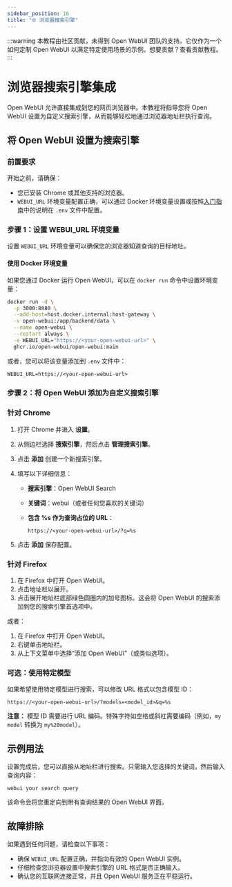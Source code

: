 ```yaml
---
sidebar_position: 16
title: "🌐 浏览器搜索引擎"
---
```


:::warning
本教程由社区贡献，未得到 Open WebUI 团队的支持。它仅作为一个如何定制 Open WebUI 以满足特定使用场景的示例。想要贡献？查看贡献教程。
:::

# 浏览器搜索引擎集成

Open WebUI 允许直接集成到您的网页浏览器中。本教程将指导您将 Open WebUI 设置为自定义搜索引擎，从而能够轻松地通过浏览器地址栏执行查询。

## 将 Open WebUI 设置为搜索引擎

### 前置要求

开始之前，请确保：

- 您已安装 Chrome 或其他支持的浏览器。
- `WEBUI_URL` 环境变量配置正确，可以通过 Docker 环境变量设置或按照[入门指南](/getting-started/env-configuration)中的说明在 `.env` 文件中配置。

### 步骤 1：设置 WEBUI_URL 环境变量

设置 `WEBUI_URL` 环境变量可以确保您的浏览器知道查询的目标地址。

#### 使用 Docker 环境变量

如果您通过 Docker 运行 Open WebUI，可以在 `docker run` 命令中设置环境变量：

```bash
docker run -d \
  -p 3000:8080 \
  --add-host=host.docker.internal:host-gateway \
  -v open-webui:/app/backend/data \
  --name open-webui \
  --restart always \
  -e WEBUI_URL="https://<your-open-webui-url>" \
  ghcr.io/open-webui/open-webui:main
```

或者，您可以将该变量添加到 `.env` 文件中：

```plaintext
WEBUI_URL=https://<your-open-webui-url>
```

### 步骤 2：将 Open WebUI 添加为自定义搜索引擎

### 针对 Chrome

1. 打开 Chrome 并进入 **设置**。
2. 从侧边栏选择 **搜索引擎**，然后点击 **管理搜索引擎**。
3. 点击 **添加** 创建一个新搜索引擎。
4. 填写以下详细信息：
    - **搜索引擎**：Open WebUI Search
    - **关键词**：webui（或者任何您喜欢的关键词）
    - **包含 %s 作为查询占位的 URL**：

      ```
      https://<your-open-webui-url>/?q=%s
      ```

5. 点击 **添加** 保存配置。

### 针对 Firefox

1. 在 Firefox 中打开 Open WebUI。
2. 点击地址栏以展开。
3. 点击展开地址栏底部绿色圆圈内的加号图标。这会将 Open WebUI 的搜索添加到您的搜索引擎首选项中。

或者：

1. 在 Firefox 中打开 Open WebUI。
2. 右键单击地址栏。
3. 从上下文菜单中选择“添加 Open WebUI”（或类似选项）。

### 可选：使用特定模型

如果希望使用特定模型进行搜索，可以修改 URL 格式以包含模型 ID：

```
https://<your-open-webui-url>/?models=<model_id>&q=%s
```

**注意：** 模型 ID 需要进行 URL 编码。特殊字符如空格或斜杠需要编码（例如，`my model` 转换为 `my%20model`）。

## 示例用法

设置完成后，您可以直接从地址栏进行搜索。只需输入您选择的关键词，然后输入查询内容：

```
webui your search query
```

该命令会将您重定向到带有查询结果的 Open WebUI 界面。

## 故障排除

如果遇到任何问题，请检查以下事项：

- 确保 `WEBUI_URL` 配置正确，并指向有效的 Open WebUI 实例。
- 仔细检查您浏览器设置中搜索引擎的 URL 格式是否正确输入。
- 确认您的互联网连接正常，并且 Open WebUI 服务正在平稳运行。
